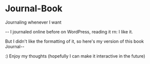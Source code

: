 # Journal-Book
Journaling whenever I want

-- I journaled online before on WordPress, reading it rn: I like it.

But I didn't like the formatting of it, so here's my version of this book Journal--

:) Enjoy my thoughts (hopefully I can make it interactive in the future)
